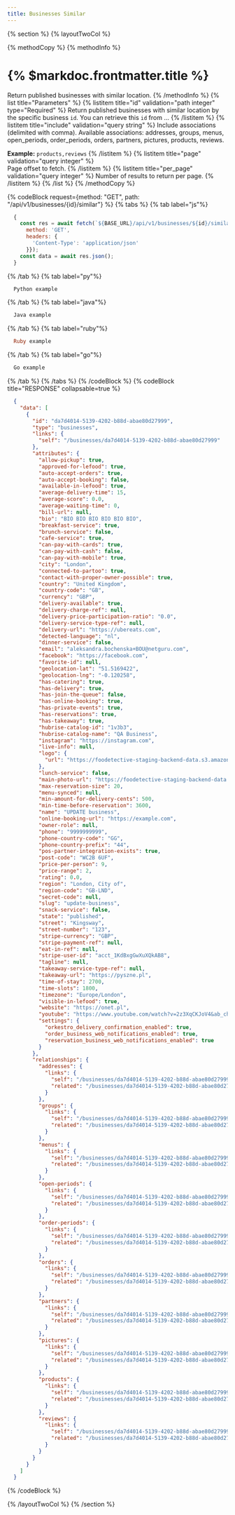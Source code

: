 ```yaml
---
title: Businesses Similar
---
```

{% section %}
{% layoutTwoCol %}

{% methodCopy %}
{% methodInfo %}
  # {% $markdoc.frontmatter.title %}
  Return published businesses with similar location.
{% /methodInfo %}
{% list title="Parameters" %}
  {% listitem title="id" validation="path integer" type="Required" %}
  Return published businesses with similar location by the specific business `id`. You can retrieve this `id` from ...
  {% /listitem %}
  {% listitem title="include" validation="query string" %}
  Include associations (delimited with comma). Available associations: addresses, groups, menus, open_periods, order_periods, orders, partners, pictures, products, reviews.

  **Example:** `products,reviews`
  {% /listitem %}
  {% listitem title="page" validation="query integer" %}	
  Page offset to fetch.
  {% /listitem %}
  {% listitem title="per_page" validation="query integer" %}
  Number of results to return per page.
  {% /listitem %}
{% /list %}
{% /methodCopy %}

{% codeBlock request={method: "GET", path: "/api/v1/businesses/{id}/similar"} %}
{% tabs %}
  {% tab label="js"%}
  ```js
    {
      const res = await fetch(`${BASE_URL}/api/v1/businesses/${id}/similar`, {
        method: 'GET',
        headers: {
          'Content-Type': 'application/json'
        }});
      const data = await res.json();
    }
  ```
  {% /tab %}
  {% tab label="py"%}
  ```py
    Python example
  ```
  {% /tab %}
  {% tab label="java"%}
  ```java
    Java example
  ```
  {% /tab %}
  {% tab label="ruby"%}
  ```ruby
    Ruby example
  ```
  {% /tab %}
  {% tab label="go"%}
  ```go
    Go example
  ```
  {% /tab %}
{% /tabs %}
{% /codeBlock %}
{% codeBlock title="RESPONSE" collapsable=true %}
  ```json
    {
      "data": [
        {
          "id": "da7d4014-5139-4202-b88d-abae80d27999",
          "type": "businesses",
          "links": {
            "self": "/businesses/da7d4014-5139-4202-b88d-abae80d27999"
          },
          "attributes": {
            "allow-pickup": true,
            "approved-for-lefood": true,
            "auto-accept-orders": true,
            "auto-accept-booking": false,
            "available-in-lefood": true,
            "average-delivery-time": 15,
            "average-score": 0.0,
            "average-waiting-time": 0,
            "bill-url": null,
            "bio": "BIO BIO BIO BIO BIO BIO",
            "breakfast-service": true,
            "brunch-service": false,
            "cafe-service": true,
            "can-pay-with-cards": true,
            "can-pay-with-cash": false,
            "can-pay-with-mobile": true,
            "city": "London",
            "connected-to-partoo": true,
            "contact-with-proper-owner-possible": true,
            "country": "United Kingdom",
            "country-code": "GB",
            "currency": "GBP",
            "delivery-available": true,
            "delivery-charge-ref": null,
            "delivery-price-participation-ratio": "0.0",
            "delivery-service-type-ref": null,
            "delivery-url": "https://ubereats.com",
            "detected-language": "nl",
            "dinner-service": false,
            "email": "aleksandra.bochenska+BOU@netguru.com",
            "facebook": "https://facebook.com",
            "favorite-id": null,
            "geolocation-lat": "51.5169422",
            "geolocation-lng": "-0.120258",
            "has-catering": true,
            "has-delivery": true,
            "has-join-the-queue": false,
            "has-online-booking": true,
            "has-private-events": true,
            "has-reservations": true,
            "has-takeaway": true,
            "hubrise-catalog-id": "1v3b3",
            "hubrise-catalog-name": "QA Business",
            "instagram": "https://instagram.com",
            "live-info": null,
            "logo": {
              "url": "https://foodetective-staging-backend-data.s3.amazonaws.com/uploads/business/logo/da7d4014-5139-4202-b88d-abae80d27999/323c8ab5-df93-49d6-bfe7-72acab5fc8d0.jpeg"
            },
            "lunch-service": false,
            "main-photo-url": "https://foodetective-staging-backend-data.s3.amazonaws.com/uploads/picture/photo/e9724f46-400b-40e9-87b0-acab1641d113/c79c9cc5-0704-4405-9163-9cfb546d08bb.jpeg",
            "max-reservation-size": 20,
            "menu-synced": null,
            "min-amount-for-delivery-cents": 500,
            "min-time-before-reservation": 3600,
            "name": "UPDATE business",
            "online-booking-url": "https://example.com",
            "owner-role": null,
            "phone": "9999999999",
            "phone-country-code": "GG",
            "phone-country-prefix": "44",
            "pos-partner-integration-exists": true,
            "post-code": "WC2B 6UF",
            "price-per-person": 9,
            "price-range": 2,
            "rating": 0.0,
            "region": "London, City of",
            "region-code": "GB-LND",
            "secret-code": null,
            "slug": "update-business",
            "snack-service": false,
            "state": "published",
            "street": "Kingsway",
            "street-number": "123",
            "stripe-currency": "GBP",
            "stripe-payment-ref": null,
            "eat-in-ref": null,
            "stripe-user-id": "acct_1KdBxgGwXuXQkAB8",
            "tagline": null,
            "takeaway-service-type-ref": null,
            "takeaway-url": "https://pyszne.pl",
            "time-of-stay": 2700,
            "time-slots": 1800,
            "timezone": "Europe/London",
            "visible-in-lefood": true,
            "website": "https://onet.pl",
            "youtube": "https://www.youtube.com/watch?v=2z3XqCKJoV4&ab_channel=VHPROJECT",
            "settings": {
              "orkestro_delivery_confirmation_enabled": true,
              "order_business_web_notifications_enabled": true,
              "reservation_business_web_notifications_enabled": true
            }
          },
          "relationships": {
            "addresses": {
              "links": {
                "self": "/businesses/da7d4014-5139-4202-b88d-abae80d27999/relationships/addresses",
                "related": "/businesses/da7d4014-5139-4202-b88d-abae80d27999/addresses"
              }
            },
            "groups": {
              "links": {
                "self": "/businesses/da7d4014-5139-4202-b88d-abae80d27999/relationships/groups",
                "related": "/businesses/da7d4014-5139-4202-b88d-abae80d27999/groups"
              }
            },
            "menus": {
              "links": {
                "self": "/businesses/da7d4014-5139-4202-b88d-abae80d27999/relationships/menus",
                "related": "/businesses/da7d4014-5139-4202-b88d-abae80d27999/menus"
              }
            },
            "open-periods": {
              "links": {
                "self": "/businesses/da7d4014-5139-4202-b88d-abae80d27999/relationships/open-periods",
                "related": "/businesses/da7d4014-5139-4202-b88d-abae80d27999/open-periods"
              }
            },
            "order-periods": {
              "links": {
                "self": "/businesses/da7d4014-5139-4202-b88d-abae80d27999/relationships/order-periods",
                "related": "/businesses/da7d4014-5139-4202-b88d-abae80d27999/order-periods"
              }
            },
            "orders": {
              "links": {
                "self": "/businesses/da7d4014-5139-4202-b88d-abae80d27999/relationships/orders",
                "related": "/businesses/da7d4014-5139-4202-b88d-abae80d27999/orders"
              }
            },
            "partners": {
              "links": {
                "self": "/businesses/da7d4014-5139-4202-b88d-abae80d27999/relationships/partners",
                "related": "/businesses/da7d4014-5139-4202-b88d-abae80d27999/partners"
              }
            },
            "pictures": {
              "links": {
                "self": "/businesses/da7d4014-5139-4202-b88d-abae80d27999/relationships/pictures",
                "related": "/businesses/da7d4014-5139-4202-b88d-abae80d27999/pictures"
              }
            },
            "products": {
              "links": {
                "self": "/businesses/da7d4014-5139-4202-b88d-abae80d27999/relationships/products",
                "related": "/businesses/da7d4014-5139-4202-b88d-abae80d27999/products"
              }
            },
            "reviews": {
              "links": {
                "self": "/businesses/da7d4014-5139-4202-b88d-abae80d27999/relationships/reviews",
                "related": "/businesses/da7d4014-5139-4202-b88d-abae80d27999/reviews"
              }
            }
          }
        }
      ]
    }
  ```
{% /codeBlock %}  

{% /layoutTwoCol %}
{% /section %}